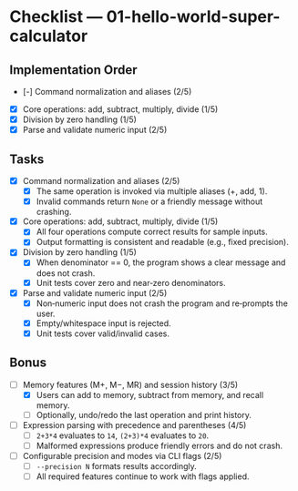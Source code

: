 # Checklist — 01-hello-world-super-calculator

## Implementation Order
- [-] Command normalization and aliases (2/5)
- [x] Core operations: add, subtract, multiply, divide (1/5)
- [x] Division by zero handling (1/5)
- [x] Parse and validate numeric input (2/5)

## Tasks

- [x] Command normalization and aliases (2/5)
  - [x] The same operation is invoked via multiple aliases (+, add, 1).
  - [x] Invalid commands return `None` or a friendly message without crashing.

- [x] Core operations: add, subtract, multiply, divide (1/5)
  - [x] All four operations compute correct results for sample inputs.
  - [x] Output formatting is consistent and readable (e.g., fixed precision).

- [x] Division by zero handling (1/5)
  - [x] When denominator == 0, the program shows a clear message and does not crash.
  - [x] Unit tests cover zero and near‑zero denominators.

- [x] Parse and validate numeric input (2/5)
  - [x] Non‑numeric input does not crash the program and re‑prompts the user.
  - [x] Empty/whitespace input is rejected.
  - [x] Unit tests cover valid/invalid cases.

## Bonus

- [ ] Memory features (M+, M−, MR) and session history (3/5)
  - [x] Users can add to memory, subtract from memory, and recall memory.
  - [ ] Optionally, undo/redo the last operation and print history.

- [ ] Expression parsing with precedence and parentheses (4/5)
  - [ ] `2+3*4` evaluates to `14`, `(2+3)*4` evaluates to `20`.
  - [ ] Malformed expressions produce friendly errors and do not crash.

- [ ] Configurable precision and modes via CLI flags (2/5)
  - [ ] `--precision N` formats results accordingly.
  - [ ] All required features continue to work with flags applied.
